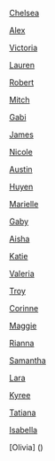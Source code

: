 [Chelsea]( https://ashleychelseanmdd.tumblr.com)

[Alex](alexjpeg.com)

[Victoria](www.victoriamessikian.com)

[Lauren](https://www.tumblr.com/blog/laurensnewmedia)

[Robert](therobertsundstrom.com)

[Mitch](https://www.tumblr.com/dashboard)

[Gabi](https://gabiwilson15.tumblr.com)

[James](https://www.tumblr.com/blog/jamesparknmdd)

[Nicole](https://nicolezlot.home.blog/)

[Austin](https://www.tumblr.com/blog/austinpoonnmdd1001)

[Huyen](https://huyenlam6.wordpress.com)

[Marielle](https://mariellesarmiento.tumblr.com)

[Gaby](http://gabysilva143.tumblr.com/)

[Aisha](https://ajamal3.tumblr.com/)

[Katie](https://katieinfoweb.tumblr.com/)

[Valeria](https://medium.com/@valeco97)

[Troy](https://www.tumblr.com/blog/troylopez)

[Corinne](https://thisiscorinne.weebly.com)

[Maggie]( silentstudentstranger.tumblr.com)

[Rianna](https://riannabelaire.com/blog/)

[Samantha](samanthawei.tumblr.com)

[Lara](https://larasophiafoley.squarespace.com/nmddblog/)

[Kyree]()

[Tatiana]()

[Isabella]()

[Olivia] ()
